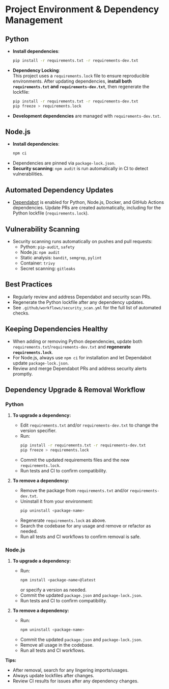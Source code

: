 # Project Environment & Dependency Management

## Python

- **Install dependencies**:
  ```sh
  pip install -r requirements.txt -r requirements-dev.txt
  ```

- **Dependency Locking**:  
  This project uses a `requirements.lock` file to ensure reproducible environments. After updating dependencies, **install both `requirements.txt` and `requirements-dev.txt`**, then regenerate the lockfile:
  ```sh
  pip install -r requirements.txt -r requirements-dev.txt
  pip freeze > requirements.lock
  ```

- **Development dependencies** are managed with `requirements-dev.txt`.

## Node.js

- **Install dependencies**:
  ```sh
  npm ci
  ```
- Dependencies are pinned via `package-lock.json`.
- **Security scanning**: `npm audit` is run automatically in CI to detect vulnerabilities.

## Automated Dependency Updates

- [Dependabot](https://docs.github.com/en/code-security/dependabot) is enabled for Python, Node.js, Docker, and GitHub Actions dependencies. Update PRs are created automatically, including for the Python lockfile (`requirements.lock`).

## Vulnerability Scanning

- Security scanning runs automatically on pushes and pull requests:
  - Python: `pip-audit`, `safety`
  - Node.js: `npm audit`
  - Static analysis: `bandit`, `semgrep`, `pylint`
  - Container: `trivy`
  - Secret scanning: `gitleaks`

## Best Practices

- Regularly review and address Dependabot and security scan PRs.
- Regenerate the Python lockfile after any dependency updates.
- See `.github/workflows/security_scan.yml` for the full list of automated checks.

## Keeping Dependencies Healthy

- When adding or removing Python dependencies, update both `requirements.txt`/`requirements-dev.txt` and **regenerate `requirements.lock`**.
- For Node.js, always use `npm ci` for installation and let Dependabot update `package-lock.json`.
- Review and merge Dependabot PRs and address security alerts promptly.

## Dependency Upgrade & Removal Workflow

### Python

1. **To upgrade a dependency:**
   - Edit `requirements.txt` and/or `requirements-dev.txt` to change the version specifier.
   - Run:
     ```sh
     pip install -r requirements.txt -r requirements-dev.txt
     pip freeze > requirements.lock
     ```
   - Commit the updated requirements files and the new `requirements.lock`.
   - Run tests and CI to confirm compatibility.

2. **To remove a dependency:**
   - Remove the package from `requirements.txt` and/or `requirements-dev.txt`.
   - Uninstall it from your environment:
     ```sh
     pip uninstall <package-name>
     ```
   - Regenerate `requirements.lock` as above.
   - Search the codebase for any usage and remove or refactor as needed.
   - Run all tests and CI workflows to confirm removal is safe.

### Node.js

1. **To upgrade a dependency:**
   - Run:
     ```sh
     npm install <package-name>@latest
     ```
     or specify a version as needed.
   - Commit the updated `package.json` and `package-lock.json`.
   - Run tests and CI to confirm compatibility.

2. **To remove a dependency:**
   - Run:
     ```sh
     npm uninstall <package-name>
     ```
   - Commit the updated `package.json` and `package-lock.json`.
   - Remove all usage in the codebase.
   - Run all tests and CI workflows.

**Tips:**
- After removal, search for any lingering imports/usages.
- Always update lockfiles after changes.
- Review CI results for issues after any dependency changes.


